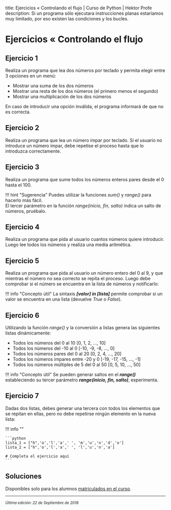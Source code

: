 title: Ejercicios « Controlando el flujo | Curso de Python | Hektor Profe
description: Si un programa sólo ejecutara instrucciones planas estaríamos muy limitado, por eso existen las condiciones y los bucles.

# Ejercicios « Controlando el flujo

## Ejercicio 1

Realiza un programa que lea dos números por teclado y permita elegir entre 3 opciones en un menú:

* Mostrar una suma de los dos números
* Mostrar una resta de los dos números (el primero menos el segundo)
* Mostrar una multiplicación de los dos números

En caso de introducir una opción inválida, el programa informará de que no es correcta.

## Ejercicio 2

Realiza un programa que lea un número impar por teclado. Si el usuario no introduce un número impar, debe repetise el proceso hasta que lo introduzca correctamente.

## Ejercicio 3

Realiza un programa que sume todos los números enteros pares desde el 0 hasta el 100.

!!! hint "Sugerencia"
    Puedes utilizar la funciones *sum()* y *range()* para hacerlo más fácil.<br>
    El tercer parámetro en la función *range(inicio, fin, salto)* indica un salto de números, pruébalo.

## Ejercicio 4

Realiza un programa que pida al usuario cuantos números quiere introducir. Luego lee todos los números y realiza una media aritmética.

## Ejercicio 5

Realiza un programa que pida al usuario un número entero del 0 al 9, y que mientras el número no sea correcto se repita el proceso. Luego debe comprobar si el número se encuentra en la lista de números y notificarlo:

!!! info "Concepto útil"
    La sintaxis _**[valor] in [lista]**_ permite comprobar si un valor se encuentra en una lista (devuelve *True* o *False*).


## Ejercicio 6

Utilizando la función *range()* y la conversión a listas genera las siguientes listas dinámicamente:

* Todos los números del 0 al 10 [0, 1, 2, ..., 10]
* Todos los números del -10 al 0 [-10, -9, -8, ..., 0]
* Todos los números pares del 0 al 20 [0, 2, 4, ..., 20]
* Todos los números impares entre -20 y 0 [-19, -17, -15, ..., -1]
* Todos los números múltiples de 5 del 0 al 50 [0, 5, 10, ..., 50]

!!! info "Concepto útil"
    Se pueden generar saltos en el _**range()**_ estableciendo su tercer parámetro  _**range(inicio, fin, salto)**_, experimenta.


## Ejercicio 7

Dadas dos listas, debes generar una tercera con todos los elementos que se repitan en ellas, pero no debe repetirse ningún elemento en la nueva lista:

!!! info "" 
    
    ```python
    lista_1 = ["h",'o','l','a',' ', 'm','u','n','d','o']
    lista_2 = ["h",'o','l','a',' ', 'l','u','n','a']

    # Completa el ejercicio aquí
    ```

## Soluciones

Disponibles solo para los alumnos <u>[matriculados en el curso](https://www.udemy.com/course/python-3-al-completo-desde-cero/?referralCode=11428CACE5771408E4D5)</u>.

___
<small class="edited"><i>Última edición: 22 de Septiembre de 2018</i></small>